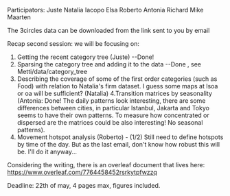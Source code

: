 Participators: 
Juste
Natalia
Iacopo
Elsa
Roberto
Antonia
Richard
Mike
Maarten

The 3circles data can be downloaded from the link sent to you by email

Recap second session: we will be focusing on: 

1. Getting the recent category tree (Juste)  --Done! 
2. Sparsing the category tree and adding it to the data --Done , see Metti/data/category_tree
3. Describing the coverage of some of the first order categories (such as Food) with relation to Natalia's firm dataset. I guess some maps at lsoa or oa will be sufficient? (Natalia)
4.Transition matrices by seasonality (Antonia: Done! The daily patterns look interesting, there are some differences between cities, in particular Istanbul, Jakarta and Tokyo seems to have their own patterns. To measure how concentrated or dispersed are the matrices could be also interesting! No seasonal patterns).
5. Movement hotspot analysis (Roberto) - (1/2) Still need to define hotspots by time of the day. But as the last email, don't know how robust this will be. I'll do it anyway...

Considering the writing, there is an overleaf document that lives here: 
https://www.overleaf.com/7764458452rsrkytpfwzzq

Deadline: 22th of may, 4 pages max, figures included. 


